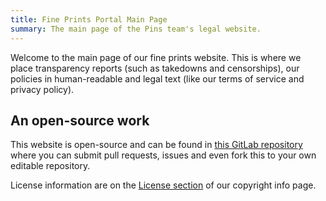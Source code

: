 ```yaml
---
title: Fine Prints Portal Main Page
summary: The main page of the Pins team's legal website.
---
```


Welcome to the main page of our fine prints website. This is where we place transparency reports (such as takedowns and censorships), our policies in human-readable and legal text (like our terms of service and privacy policy).

## An open-source work

This website is open-source and can be found in [this GitLab repository](https://gitlab.com/MadeByThePinsTeam-DevLabs/legal/legal.madebythepins.tk) where you can submit pull requests, issues and even fork this to your own editable repository.

License information are on the [License section](../about/copyright-information#license) of our copyright info page.